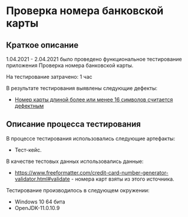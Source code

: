# Проверка номера банковской карты

## Краткое описание

1.04.2021 - 2.04.2021 было проведено функциональное тестирование приложения Проверка номера банковской карты.

На тестирование затрачено: 1 час

В результате тестирования выявлены следующие дефекты:
* [Номер карты длиной более или менее 16 символов считается дефектным](https://github.com/AnastasiaMalchik/1.1.-Java.-1./issues/1)

## Описание процесса тестирования

В процессе тестирования использовались следующие артефакты:
* Тест-кейс.

В качестве тестовых данных использовались данные:
* https://www.freeformatter.com/credit-card-number-generator-validator.html#validate - номера карт взяты из этого источника.

Тестирование производилось в следующем окружении:
* Windows 10 64 бита
* OpenJDK-11.0.10.9
